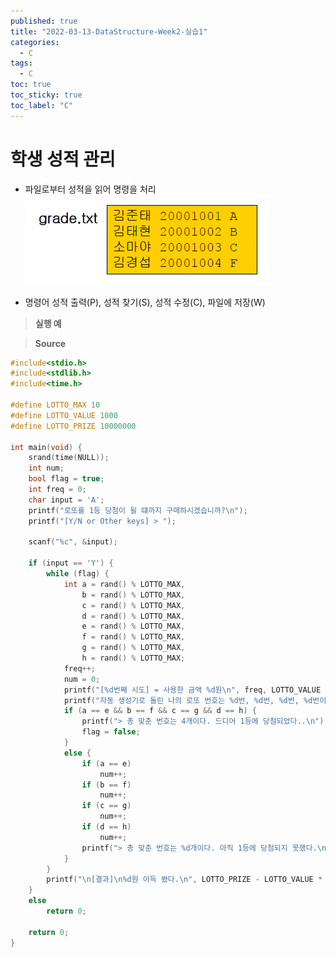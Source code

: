 ```yaml
---
published: true
title: "2022-03-13-DataStructure-Week2-실습1"
categories:
  - C
tags:
  - C
toc: true
toc_sticky: true
toc_label: "C"
---
```


# 학생 성적 관리

- 파일로부터 성적을 읽어 명령을 처리  
  ![image](https://github.com/222SeungHyun/222SeungHyun.github.io/blob/master/_images/%EC%9E%90%EB%A3%8C%EA%B5%AC%EC%A1%B0%EC%99%80%EC%8B%A4%EC%8A%B5-2%EC%9E%A5-%EC%8B%A4%EC%8A%B51.png?raw=true)

- 명령어
  성적 출력(P), 성적 찾기(S), 성적 수정(C), 파일에 저장(W)

> **실행 예**

> **Source**

```C++
#include<stdio.h>
#include<stdlib.h>
#include<time.h>

#define LOTTO_MAX 10
#define LOTTO_VALUE 1000
#define LOTTO_PRIZE 10000000

int main(void) {
	srand(time(NULL));
	int num;
	bool flag = true;
	int freq = 0;
	char input = 'A';
	printf("로또를 1등 당첨이 될 떄까지 구매하시겠습니까?\n");
	printf("[Y/N or Other keys] > ");

	scanf("%c", &input);

	if (input == 'Y') {
		while (flag) {
			int a = rand() % LOTTO_MAX,
				b = rand() % LOTTO_MAX,
				c = rand() % LOTTO_MAX,
				d = rand() % LOTTO_MAX,
				e = rand() % LOTTO_MAX,
				f = rand() % LOTTO_MAX,
				g = rand() % LOTTO_MAX,
				h = rand() % LOTTO_MAX;
			freq++;
			num = 0;
			printf("[%d번째 시도] = 사용한 금액 %d원\n", freq, LOTTO_VALUE * freq);
			printf("자동 생성기로 돌린 나의 로또 번호는 %d번, %d번, %d번, %d번이다.\n", a, b, c, d);
			if (a == e && b == f && c == g && d == h) {
				printf("> 총 맞춘 번호는 4개이다. 드디어 1등에 당첨되었다..\n");
				flag = false;
			}
			else {
				if (a == e)
					num++;
				if (b == f)
					num++;
				if (c == g)
					num++;
				if (d == h)
					num++;
				printf("> 총 맞춘 번호는 %d개이다. 아직 1등에 당첨되지 못했다.\n", num);
			}
		}
		printf("\n[결과]\n%d원 이득 봤다.\n", LOTTO_PRIZE - LOTTO_VALUE * freq);
	}
	else
		return 0;

	return 0;
}
```
